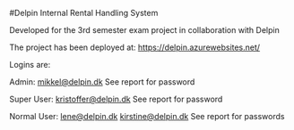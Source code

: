 #Delpin Internal Rental Handling System

Developed for the 3rd semester exam project in collaboration with Delpin

The project has been deployed at: https://delpin.azurewebsites.net/

Logins are:

Admin:
mikkel@delpin.dk
See report for password

Super User:
kristoffer@delpin.dk
See report for password

Normal User:
lene@delpin.dk
kirstine@delpin.dk
See report for passwords